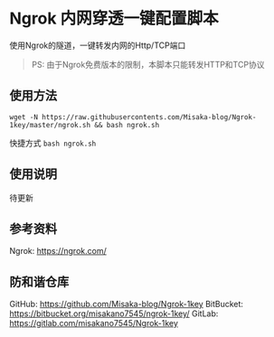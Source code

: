 # Ngrok 内网穿透一键配置脚本

使用Ngrok的隧道，一键转发内网的Http/TCP端口

> PS: 由于Ngrok免费版本的限制，本脚本只能转发HTTP和TCP协议

## 使用方法

```shell
wget -N https://raw.githubusercontents.com/Misaka-blog/Ngrok-1key/master/ngrok.sh && bash ngrok.sh
```

快捷方式 `bash ngrok.sh`

## 使用说明

待更新

## 参考资料

Ngrok: https://ngrok.com/

## 防和谐仓库

GitHub: https://github.com/Misaka-blog/Ngrok-1key
BitBucket: https://bitbucket.org/misakano7545/ngrok-1key/
GitLab: https://gitlab.com/misakano7545/Ngrok-1key
